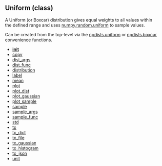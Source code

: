 ## Uniform (class)


A Uniform (or Boxcar) distribution gives equal weights to all values within
the defined range and uses [numpy.random.uniform](https://docs.scipy.org/doc/numpy/reference/generated/numpy.random.uniform.html)
to sample values.

Can be created from the top-level via the [npdists.uniform](npdists.uniform.md) or
[npdists.boxcar](npdists.boxcar.md) convenience functions.



* [__init__](Uniform.__init__.md)
* [copy](Uniform.copy.md)
* [dist_args](Uniform.dist_args.md)
* [dist_func](Uniform.dist_func.md)
* [distribution](Uniform.distribution.md)
* [label](Uniform.label.md)
* [mean](Uniform.mean.md)
* [plot](Uniform.plot.md)
* [plot_dist](Uniform.plot_dist.md)
* [plot_gaussian](Uniform.plot_gaussian.md)
* [plot_sample](Uniform.plot_sample.md)
* [sample](Uniform.sample.md)
* [sample_args](Uniform.sample_args.md)
* [sample_func](Uniform.sample_func.md)
* [std](Uniform.std.md)
* [to](Uniform.to.md)
* [to_dict](Uniform.to_dict.md)
* [to_file](Uniform.to_file.md)
* [to_gaussian](Uniform.to_gaussian.md)
* [to_histogram](Uniform.to_histogram.md)
* [to_json](Uniform.to_json.md)
* [unit](Uniform.unit.md)
